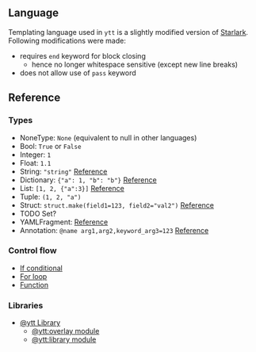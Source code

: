 ## Language

Templating language used in `ytt` is a slightly modified version of [Starlark](https://github.com/google/starlark-go/blob/master/doc/spec.md). Following modifications were made:

- requires `end` keyword for block closing
  - hence no longer whitespace sensitive (except new line breaks)
- does not allow use of `pass` keyword

## Reference

### Types

- NoneType: `None` (equivalent to null in other languages)
- Bool: `True` or `False`
- Integer: `1`
- Float: `1.1`
- String: `"string"` [Reference](lang-ref-string.md)
- Dictionary: `{"a": 1, "b": "b"}` [Reference](lang-ref-dict.md)
- List: `[1, 2, {"a":3}]` [Reference](lang-ref-list.md)
- Tuple: `(1, 2, "a")`
- Struct: `struct.make(field1=123, field2="val2")` [Reference](lang-ref-ytt.md#struct)
- TODO Set?
- YAMLFragment: [Reference](lang-ref-yaml-fragment.md)
- Annotation: `@name arg1,arg2,keyword_arg3=123` [Reference](lang-ref-annotation.md)

### Control flow

- [If conditional](lang-ref-if.md)
- [For loop](lang-ref-for.md)
- [Function](lang-ref-def.md)

### Libraries

- [@ytt Library](lang-ref-ytt.md)
  - [@ytt:overlay module](lang-ref-ytt-overlay.md)
  - [@ytt:library module](lang-ref-ytt-library.md)
